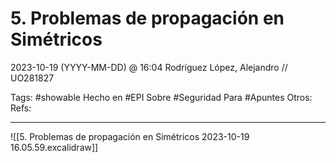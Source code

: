 # 5. Problemas de propagación en Simétricos
2023-10-19 (YYYY-MM-DD) @ 16:04
Rodríguez López, Alejandro // UO281827

Tags:
	#showable
	Hecho en #EPI
	Sobre #Seguridad 
	Para #Apuntes 
	Otros:
	Refs:
 
<hr>

![[5. Problemas de propagación en Simétricos 2023-10-19 16.05.59.excalidraw]]